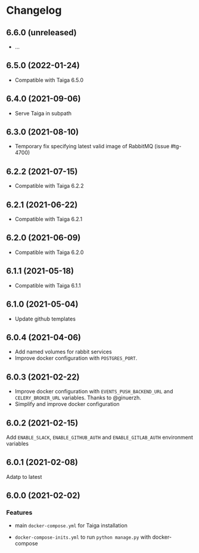 # Changelog

## 6.6.0 (unreleased)

- ...

## 6.5.0 (2022-01-24)

- Compatible with Taiga 6.5.0

## 6.4.0 (2021-09-06)

- Serve Taiga in subpath

## 6.3.0 (2021-08-10)

- Temporary fix specifying latest valid image of RabbitMQ (issue #tg-4700)

## 6.2.2 (2021-07-15)

- Compatible with Taiga 6.2.2

## 6.2.1 (2021-06-22)

- Compatible with Taiga 6.2.1

## 6.2.0 (2021-06-09)

- Compatible with Taiga 6.2.0

## 6.1.1 (2021-05-18)

- Compatible with Taiga 6.1.1

## 6.1.0 (2021-05-04)

- Update github templates

## 6.0.4 (2021-04-06)

- Add named volumes for rabbit services
- Improve docker configuration with `POSTGRES_PORT`.

## 6.0.3 (2021-02-22)

- Improve docker configuration with `EVENTS_PUSH_BACKEND_URL` and `CELERY_BROKER_URL` variables. Thanks to @ginuerzh.
- Simplify and improve docker configuration

## 6.0.2 (2021-02-15)

Add `ENABLE_SLACK`, `ENABLE_GITHUB_AUTH` and `ENABLE_GITLAB_AUTH` environment variables


## 6.0.1 (2021-02-08)

Adatp to latest


## 6.0.0 (2021-02-02)

### Features

- main `docker-compose.yml` for Taiga installation

- `docker-compose-inits.yml` to run `python manage.py` with docker-compose
